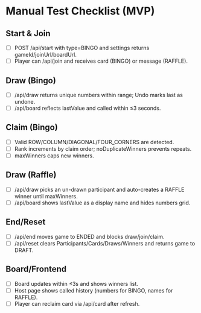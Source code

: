 # Manual Test Checklist (MVP)

## Start & Join
- [ ] POST /api/start with type=BINGO and settings returns gameId/joinUrl/boardUrl.
- [ ] Player can /api/join and receives card (BINGO) or message (RAFFLE).

## Draw (Bingo)
- [ ] /api/draw returns unique numbers within range; Undo marks last as undone.
- [ ] /api/board reflects lastValue and called within ≤3 seconds.

## Claim (Bingo)
- [ ] Valid ROW/COLUMN/DIAGONAL/FOUR_CORNERS are detected.
- [ ] Rank increments by claim order; noDuplicateWinners prevents repeats.
- [ ] maxWinners caps new winners.

## Draw (Raffle)
- [ ] /api/draw picks an un-drawn participant and auto-creates a RAFFLE winner until maxWinners.
- [ ] /api/board shows lastValue as a display name and hides numbers grid.

## End/Reset
- [ ] /api/end moves game to ENDED and blocks draw/join/claim.
- [ ] /api/reset clears Participants/Cards/Draws/Winners and returns game to DRAFT.

## Board/Frontend
- [ ] Board updates within ≤3s and shows winners list.
- [ ] Host page shows called history (numbers for BINGO, names for RAFFLE).
- [ ] Player can reclaim card via /api/card after refresh.

